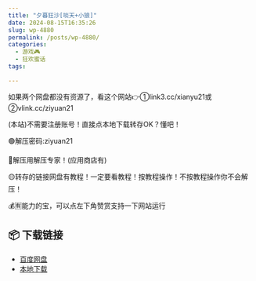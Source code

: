 ```yaml
---
title: "夕暮狂沙[啖天+小狼]"
date: 2024-08-15T16:35:26
slug: wp-4880
permalink: /posts/wp-4880/
categories:
  - 游戏🎮
  - 狂欢蜜话
tags:

---
```


如果两个网盘都没有资源了，看这个网站👉①link3.cc/xianyu21或②vlink.cc/ziyuan21

(本站)不需要注册账号！直接点本地下载转存OK？懂吧！

🟢解压密码:ziyuan21

🔵解压用解压专家！(应用商店有)

🟡转存的链接网盘有教程！一定要看教程！按教程操作！不按教程操作你不会解压！

💰🈶能力的宝，可以点左下角赞赏支持一下网站运行

## 📦 下载链接
- [百度网盘](https://blziyuan21.com/pay-download/4880?key=a76d7aa6a9&down_id=0)
- [本地下载](https://blziyuan21.com/pay-download/4880?key=a76d7aa6a9&down_id=1)

